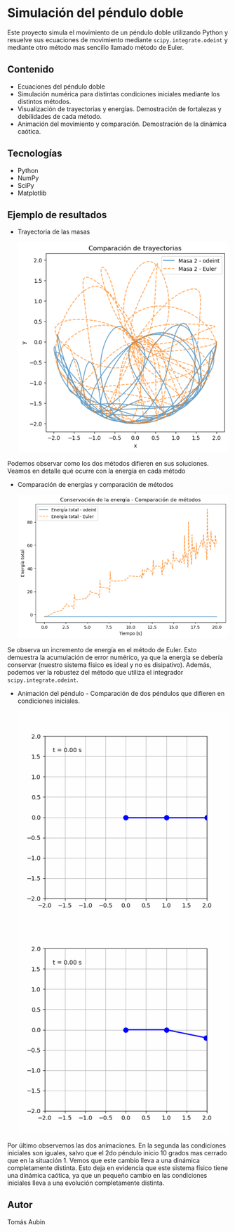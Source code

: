 # Simulación del péndulo doble

Este proyecto simula el movimiento de un péndulo doble utilizando Python y resuelve sus ecuaciones de movimiento mediante `scipy.integrate.odeint` y mediante otro método mas sencillo llamado método de Euler. 

## Contenido
- Ecuaciones del péndulo doble
- Simulación numérica para distintas condiciones iniciales mediante los distintos métodos.
- Visualización de trayectorias y energías. Demostración de fortalezas y debilidades de cada método.
- Animación del movimiento y comparación. Demostración de la dinámica caótica.

## Tecnologías
- Python
- NumPy
- SciPy
- Matplotlib

## Ejemplo de resultados
- Trayectoria de las masas

  ![Pendulo doble](comparacion_trayectorias_cond1.png)

Podemos observar como los dos métodos difieren en sus soluciones. Veamos en detalle qué ocurre con la energía en cada método
  
- Comparación de energías y comparación de métodos

  ![Pendulo doble](comparacion_energia.png)

Se observa un incremento de energía en el método de Euler. Esto demuestra la acumulación de error numérico, ya que la energía se debería conservar (nuestro sistema físico es ideal y no es disipativo). Además, podemos ver la robustez del método que utiliza el integrador `scipy.integrate.odeint`. 
  
- Animación del péndulo - Comparación de dos péndulos que difieren en condiciones iniciales.


  ![Pendulo doble](pendulo_doble1.gif)
  ![Pendulo doble](pendulo_doble2.gif)

Por último observemos las dos animaciones. En la segunda las condiciones iniciales son iguales, salvo que el 2do péndulo inicio 10 grados mas cerrado que en la situación 1. Vemos que este cambio lleva a una dinámica completamente distinta. Esto deja en evidencia que este sistema físico tiene una dinámica caótica, ya que un pequeño cambio en las condiciones iniciales lleva a una evolución completamente distinta.

## Autor
Tomás Aubin
